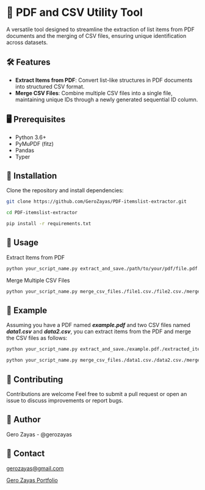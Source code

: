 # 📄 PDF and CSV Utility Tool

A versatile tool designed to streamline the extraction of list items from PDF documents and the merging of CSV files, ensuring unique identification across datasets.

## 🛠️ Features

- **Extract Items from PDF**: Convert list-like structures in PDF documents into structured CSV format.
- **Merge CSV Files**: Combine multiple CSV files into a single file, maintaining unique IDs through a newly generated sequential ID column.

## 🖥️ Prerequisites

- Python 3.6+
- PyMuPDF (fitz)
- Pandas
- Typer

## 🚀 Installation

Clone the repository and install dependencies:

```bash
git clone https://github.com/GeroZayas/PDF-itemslist-extractor.git

cd PDF-itemslist-extractor

pip install -r requirements.txt
```

## 📝 Usage

Extract Items from PDF

```bash
python your_script_name.py extract_and_save./path/to/your/pdf/file.pdf./desired/output/path/

```

Merge Multiple CSV Files

```bash
python your_script_name.py merge_csv_files./file1.csv./file2.csv./merged_output.csv
```

## 📁 Example

Assuming you have a PDF named **_example.pdf_** and two CSV files named **_data1.csv_** and **_data2.csv_**, you can extract items from the PDF and merge the CSV files as follows:

```bash
python your_script_name.py extract_and_save./example.pdf./extracted_items.csv

python your_script_name.py merge_csv_files./data1.csv./data2.csv./merged_data.csv
```

## 🎯 Contributing

Contributions are welcome Feel free to submit a pull request or open an issue to discuss improvements or report bugs.

## 👤 Author

Gero Zayas - @gerozayas

## 📧 Contact

gerozayas@gmail.com

[Gero Zayas Portfolio](https://www.gerozayas.com)
